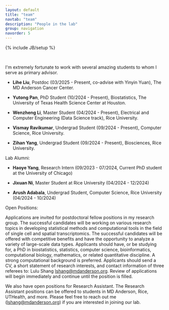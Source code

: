 ```yaml
---
layout: default
title: "team"
navtab: "team"
description: "People in the lab"
group: navigation
navorder: 5
---
```

{% include JB/setup %}


<link rel="stylesheet" href="https://cdn.jsdelivr.net/gh/jpswalsh/academicons@1/css/academicons.min.css">
<br clear="left"/>

I'm extremely fortunate to work with several amazing students to whom I serve as primary advisor. <br>

- **Lihe Liu**, Postdoc (03/2025 - Present, co-advise with Yinyin Yuan), The MD Anderson Cancer Center.

- **Yutong Pan**, PhD Student (10/2024 - Present), Biostatistics, The University of Texas Health Science Center at Houston.

- **Wenzheng Li**, Master Student (04/2024 - Present), Electrical and Computer Engineering (Data Science track), Rice University.

- **Vismay Ravikumar**, Undergrad Student (09/2024 - Present), Computer Science, Rice University.

- **Zihan Yang**, Undergrad Student (09/2024 - Present), Biosciences, Rice University.

<div class="bigspacer"></div>

Lab Alumni:<br>

- **Haoye Yang**, Research Intern (09/2023 - 07/2024, Current PhD student at the University of Chicago)
  
- **Jixuan Ni**, Master Student at Rice University (04/2024 - 12/2024)

- **Arush Adabala**, Undergrad Student, Computer Science, Rice University (04/2024 - 10/2024)
  
<div class="bigspacer"></div>

<div class="smalltitle text-left">Open Positions: </div>
<div class="bigspacer"></div>

Applications are invited for postdoctoral fellow positions in my research group. The successful candidates will be working on various research topics in developing statistical methods and computational tools in the field of single cell and spatial transcriptomics. The successful candidates will be offered with competitive benefits and have the opportunity to analyze a variety of large-scale data types. Applicants should have, or be studying for, a PhD in biostatistics, statistics, computer science, bioinformatics, computational biology, mathematics, or related quantitative discipline. A strong computational background is preferred. Applicants should send a CV, a short statement of research interests, and contact information of three referees to: Lulu Shang lshang@mdanderson.org. Review of applications will begin immediately and continue until the position is filled.

We also have open positions for Research Assistant. The Research Assistant positions can be offered to students in MD Anderson, Rice,  UTHealth, and more. Please feel free to reach out me (lshang@mdanderson.org) if you are interested in joining our lab.

